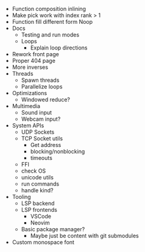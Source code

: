 - Function composition inlining
- Make pick work with index rank > 1
- Function fill different form Noop
- Docs
  - Testing and run modes
  - Loops
    - Explain loop directions
- Rework front page
- Proper 404 page
- More inverses
- Threads
  - Spawn threads
  - Parallelize loops
- Optimizations
  - Windowed reduce?
- Multimedia
  - Sound input
  - Webcam input?
- System APIs
  - UDP Sockets
  - TCP Socket utils
    - Get address
    - blocking/nonblocking
    - timeouts
  - FFI
  - check OS
  - unicode utils
  - run commands
  - handle kind?
- Tooling
  - LSP backend
  - LSP frontends
    - VSCode
    - Neovim
  - Basic package manager?
    - Maybe just be content with git submodules
- Custom monospace font
